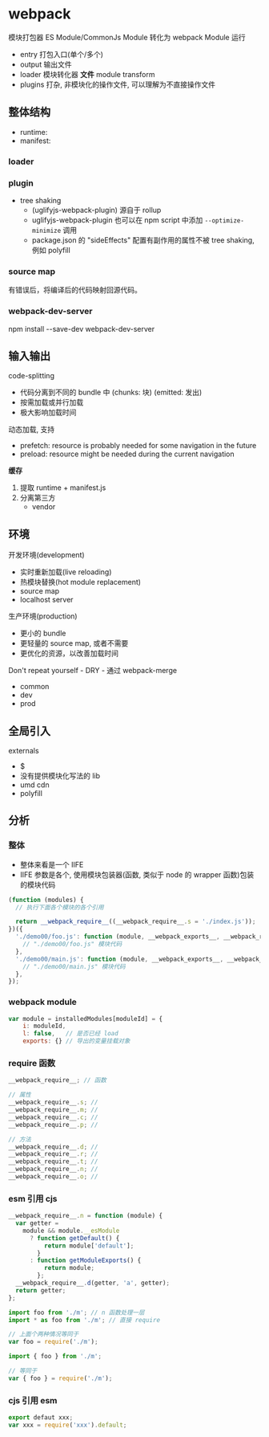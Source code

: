 # webpack

模块打包器
ES Module/CommonJs Module 转化为 webpack Module 运行  

- entry 打包入口(单个/多个)
- output 输出文件
- loader 模块转化器 **文件** module transform
- plugins 打杂, 非模块化的操作文件, 可以理解为不直接操作文件

## 整体结构

- runtime:
- manifest:

### loader

### plugin

- tree shaking
  - (uglifyjs-webpack-plugin) 源自于 rollup
  - uglifyjs-webpack-plugin 也可以在 npm script 中添加 `--optimize-minimize` 调用
  - package.json 的 "sideEffects" 配置有副作用的属性不被 tree shaking, 例如 polyfill

### source map

有错误后，将编译后的代码映射回源代码。

### webpack-dev-server

npm install --save-dev webpack-dev-server

## 输入输出

code-splitting

- 代码分离到不同的 bundle 中 (chunks: 块) (emitted: 发出)
- 按需加载或并行加载
- 极大影响加载时间

动态加载, 支持

- prefetch: resource is probably needed for some navigation in the future
- preload: resource might be needed during the current navigation

**缓存**

1. 提取 runtime + manifest.js
2. 分离第三方
   - vendor

## 环境

开发环境(development)

- 实时重新加载(live reloading)
- 热模块替换(hot module replacement)
- source map
- localhost server

生产环境(production)

- 更小的 bundle
- 更轻量的 source map, 或者不需要
- 更优化的资源，以改善加载时间

Don't repeat yourself - DRY - 通过 webpack-merge

- common
- dev
- prod

## 全局引入

externals

- $
- 没有提供模块化写法的 lib
- umd cdn
- polyfill

## 分析

### 整体

- 整体来看是一个 IIFE
- IIFE 参数是各个, 使用模块包装器(函数, 类似于 node 的 wrapper 函数)包装的模块代码

```javascript
(function (modules) {
  // 执行下面各个模块的各个引用

  return __webpack_require__((__webpack_require__.s = './index.js'));
})({
  './demo00/foo.js': function (module, __webpack_exports__, __webpack_require__) {
    // "./demo00/foo.js" 模块代码
  },
  './demo00/main.js': function (module, __webpack_exports__, __webpack_require__) {
    // "./demo00/main.js" 模块代码
  },
});
```

### webpack module

```js
var module = installedModules[moduleId] = {
	i: moduleId,
	l: false,   // 是否已经 load
	exports: {} // 导出的变量挂载对象
```

### require 函数

```js
__webpack_require__; // 函数

// 属性
__webpack_require__.s; //
__webpack_require__.m; //
__webpack_require__.c; //
__webpack_require__.p; //

// 方法
__webpack_require__.d; //
__webpack_require__.r; //
__webpack_require__.t; //
__webpack_require__.n; //
__webpack_require__.o; //
```

### esm 引用 cjs

```js
__webpack_require__.n = function (module) {
  var getter =
    module && module.__esModule
      ? function getDefault() {
          return module['default'];
        }
      : function getModuleExports() {
          return module;
        };
  __webpack_require__.d(getter, 'a', getter);
  return getter;
};
```

```js
import foo from './m'; // n 函数处理一层
import * as foo from './m'; // 直接 require

// 上面个两种情况等同于
var foo = require('./m');

import { foo } from './m';

// 等同于
var { foo } = require('./m');
```

### cjs 引用 esm

```js
export defaut xxx;
var xxx = require('xxx').default;
```
